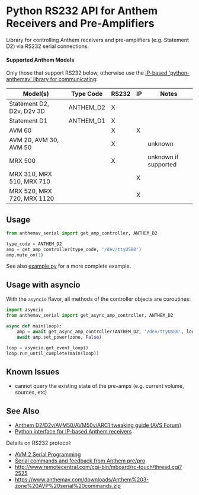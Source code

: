 # Python RS232 API for Anthem Receivers and Pre-Amplifiers

Library for controlling Anthem receivers and pre-amplifiers (e.g. Statement D2) via RS232 serial connections.

#### Supported Anthem Models

Only those that support RS232 below, otherwise use the [IP-based 'python-anthemav' library for communicating](https://github.com/nugget/python-anthemav):

|  Model(s)                   | Type Code    | RS232 | IP | Notes |
|  -------------------------- | ------------ | ----- | -- | ----- |
|  Statement D2, D2v, D2v 3D  | ANTHEM_D2    | X |   |
|  Statement D1               | ANTHEM_D1    | X |   |
|  AVM 60                     |              | X | X | 
|  AVM 20, AVM 30, AVM 50     |              | X |   | unknown
|  MRX 500                    |              | X |   | unknown if supported
|  MRX 310, MRX 510, MRX 710  |              |   | X |
|  MRX 520, MRX 720, MRX 1120 |              |   | X |

## Usage

```python
from anthemav_serial import get_amp_controller, ANTHEM_D2

type_code = ANTHEM_D2
amp = get_amp_controller(type_code, '/dev/ttyUSB0')
amp.mute_on(1)
```

See also [example.py](example.py) for a more complete example.

## Usage with asyncio

With the `asyncio` flavor, all methods of the controller objects are coroutines:

```python
import asyncio
from anthemav_serial import get_async_amp_controller, ANTHEM_D2

async def main(loop):
    amp = await get_async_amp_controller(ANTHEM_D2, '/dev/ttyUSB0', loop)
    await amp.set_power(zone, False)

loop = asyncio.get_event_loop()
loop.run_until_complete(main(loop))
```

## Known Issues

* cannot query the existing state of the pre-amps (e.g. current volume, sources, etc)

## See Also

* [Anthem D2/D2v/AVM50/AVM50v/ARC1 tweaking guide (AVS Forum)](https://www.avsforum.com/forum/90-receivers-amps-processors/678260-anthem-d2-d2v-avm50-avm50v-arc1-tweaking-guide-1510.html)
* [Python interface for IP-based Anthem receivers](https://github.com/nugget/python-anthemav)

Details on RS232 protocol:

* [AVM 2 Serial Programming](https://www.avsforum.com/forum/26-home-theater-computers/188206-rs232-control-avm-2-help.html#post1521446)
* [Serial commands and feedback from Anthem pre/pro](http://allonis.com/forum/viewtopic.php?t=2185)
* http://www.remotecentral.com/cgi-bin/mboard/rc-touch/thread.cgi?2525
* https://www.anthemav.com/downloads/Anthem%203-zone%20AVP%20serial%20commands.zip
